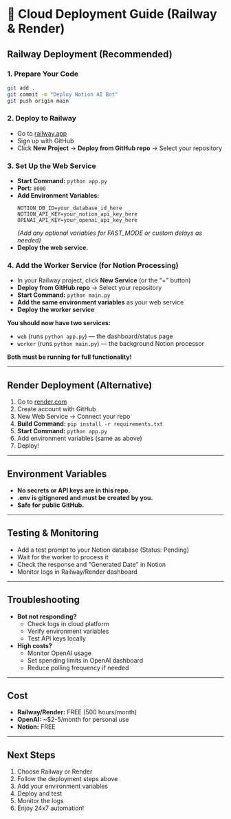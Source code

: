 # 🚀 Cloud Deployment Guide (Railway & Render)

## Railway Deployment (Recommended)

### 1. Prepare Your Code

```bash
git add .
git commit -m "Deploy Notion AI Bot"
git push origin main
```

### 2. Deploy to Railway

- Go to [railway.app](https://railway.app)
- Sign up with GitHub
- Click **New Project** → **Deploy from GitHub repo** → Select your repository

### 3. Set Up the Web Service

- **Start Command:** `python app.py`
- **Port:** `8000`
- **Add Environment Variables:**
  ```
  NOTION_DB_ID=your_database_id_here
  NOTION_API_KEY=your_notion_api_key_here
  OPENAI_API_KEY=your_openai_api_key_here
  ```
  _(Add any optional variables for FAST_MODE or custom delays as needed)_
- **Deploy the web service.**

### 4. Add the Worker Service (for Notion Processing)

- In your Railway project, click **New Service** (or the “+” button)
- **Deploy from GitHub repo** → Select your repository
- **Start Command:** `python main.py`
- **Add the same environment variables** as your web service
- **Deploy the worker service**

**You should now have two services:**

- `web` (runs `python app.py`) — the dashboard/status page
- `worker` (runs `python main.py`) — the background Notion processor

**Both must be running for full functionality!**

---

## Render Deployment (Alternative)

1. Go to [render.com](https://render.com)
2. Create account with GitHub
3. New Web Service → Connect your repo
4. **Build Command:** `pip install -r requirements.txt`
5. **Start Command:** `python app.py`
6. Add environment variables (same as above)
7. Deploy!

---

## Environment Variables

- **No secrets or API keys are in this repo.**
- **.env is gitignored and must be created by you.**
- **Safe for public GitHub.**

---

## Testing & Monitoring

- Add a test prompt to your Notion database (Status: Pending)
- Wait for the worker to process it
- Check the response and "Generated Date" in Notion
- Monitor logs in Railway/Render dashboard

---

## Troubleshooting

- **Bot not responding?**
  - Check logs in cloud platform
  - Verify environment variables
  - Test API keys locally
- **High costs?**
  - Monitor OpenAI usage
  - Set spending limits in OpenAI dashboard
  - Reduce polling frequency if needed

---

## Cost

- **Railway/Render:** FREE (500 hours/month)
- **OpenAI:** ~$2-5/month for personal use
- **Notion:** FREE

---

## Next Steps

1. Choose Railway or Render
2. Follow the deployment steps above
3. Add your environment variables
4. Deploy and test
5. Monitor the logs
6. Enjoy 24x7 automation!
